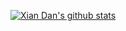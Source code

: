 [![Xian Dan's github stats](https://github-readme-stats.vercel.app/api?username=xiandanin&show_icons=true)](https://xiandan.in/contribution/)

<a href="https://github.com/xiandanin?tab=overview&from=2019-12-01&to=2019-12-31"><a/>
